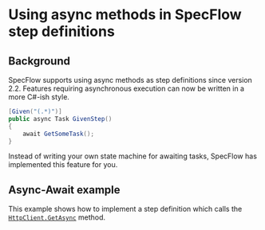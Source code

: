 # Using async methods in SpecFlow step definitions

## Background

SpecFlow supports using async methods as step definitions since version 2.2.
Features requiring asynchronous execution can now be written in a more C#-ish style.

```csharp
[Given("(.*)")]
public async Task GivenStep()
{
    await GetSomeTask();
}
```

Instead of writing your own state machine for awaiting tasks, SpecFlow has implemented this feature for you.

## Async-Await example

This example shows how to implement a step definition which calls the
[``HttpClient.GetAsync``](https://docs.microsoft.com/en-us/dotnet/api/system.net.http.httpclient.getasync?view=netstandard-2.0#System_Net_Http_HttpClient_GetAsync_System_String_) method.
